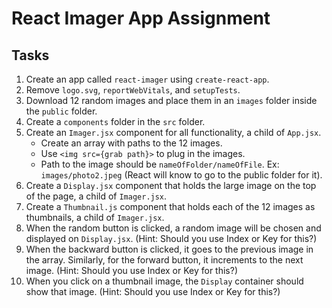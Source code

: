 # React Imager App Assignment

## Tasks

1. Create an app called `react-imager` using `create-react-app`.
2. Remove `logo.svg`, `reportWebVitals`, and `setupTests`.
3. Download 12 random images and place them in an `images` folder inside the `public` folder.
4. Create a `components` folder in the `src` folder.
5. Create an `Imager.jsx` component for all functionality, a child of `App.jsx`.
   - Create an array with paths to the 12 images.
   - Use `<img src={grab path}>` to plug in the images.
   - Path to the image should be `nameOfFolder/nameOfFile`. Ex: `images/photo2.jpeg` (React will know to go to the public folder for it).
6. Create a `Display.jsx` component that holds the large image on the top of the page, a child of `Imager.jsx`.
7. Create a `Thumbnail.js` component that holds each of the 12 images as thumbnails, a child of `Imager.jsx`.
8. When the random button is clicked, a random image will be chosen and displayed on `Display.jsx`. (Hint: Should you use Index or Key for this?)
9. When the backward button is clicked, it goes to the previous image in the array. Similarly, for the forward button, it increments to the next image. (Hint: Should you use Index or Key for this?)
10. When you click on a thumbnail image, the `Display` container should show that image. (Hint: Should you use Index or Key for this?)


